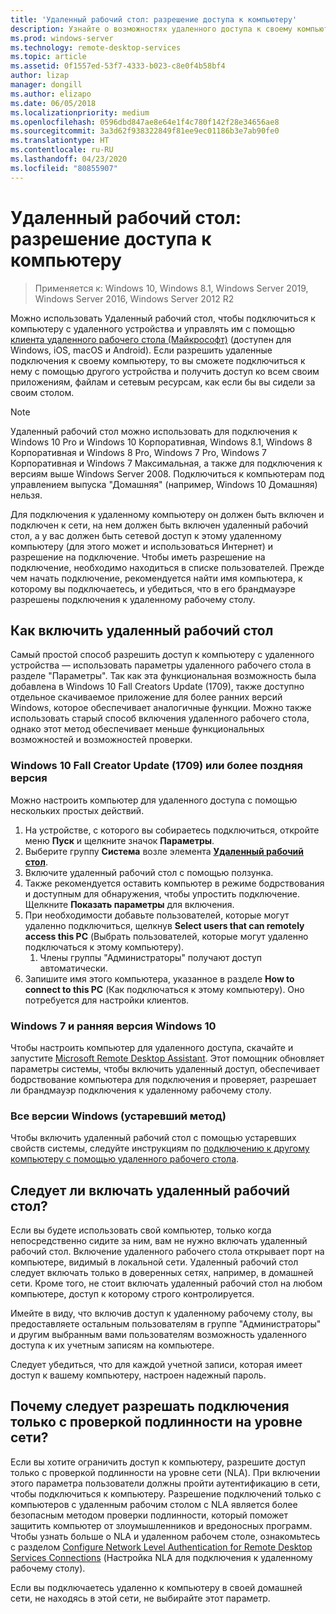 ```yaml
---
title: 'Удаленный рабочий стол: разрешение доступа к компьютеру'
description: Узнайте о возможностях удаленного доступа к своему компьютеру.
ms.prod: windows-server
ms.technology: remote-desktop-services
ms.topic: article
ms.assetid: 0f1557ed-53f7-4333-b023-c8e0f4b58bf4
author: lizap
manager: dongill
ms.author: elizapo
ms.date: 06/05/2018
ms.localizationpriority: medium
ms.openlocfilehash: 0596dbd847ae8e64e1f4c780f142f28e34656ae8
ms.sourcegitcommit: 3a3d62f938322849f81ee9ec01186b3e7ab90fe0
ms.translationtype: HT
ms.contentlocale: ru-RU
ms.lasthandoff: 04/23/2020
ms.locfileid: "80855907"
---
```

# <a name="remote-desktop---allow-access-to-your-pc"></a>Удаленный рабочий стол: разрешение доступа к компьютеру

>Применяется к: Windows 10, Windows 8.1, Windows Server 2019, Windows Server 2016, Windows Server 2012 R2

Можно использовать Удаленный рабочий стол, чтобы подключиться к компьютеру с удаленного устройства и управлять им с помощью [клиента удаленного рабочего стола (Майкрософт)](remote-desktop-clients.md) (доступен для Windows, iOS, macOS и Android). Если разрешить удаленные подключения к своему компьютеру, то вы сможете подключиться к нему с помощью другого устройства и получить доступ ко всем своим приложениям, файлам и сетевым ресурсам, как если бы вы сидели за своим столом.  

> [!NOTE]
> Удаленный рабочий стол можно использовать для подключения к Windows 10 Pro и Windows 10 Корпоративная, Windows 8.1, Windows 8 Корпоративная и Windows 8 Pro, Windows 7 Pro, Windows 7 Корпоративная и Windows 7 Максимальная, а также для подключения к версиям выше Windows Server 2008. Подключиться к компьютерам под управлением выпуска "Домашняя" (например, Windows 10 Домашняя) нельзя. 

Для подключения к удаленному компьютеру он должен быть включен и подключен к сети, на нем должен быть включен удаленный рабочий стол, а у вас должен быть сетевой доступ к этому удаленному компьютеру (для этого может и использоваться Интернет) и разрешение на подключение. Чтобы иметь разрешение на подключение, необходимо находиться в списке пользователей. Прежде чем начать подключение, рекомендуется найти имя компьютера, к которому вы подключаетесь, и убедиться, что в его брандмауэре разрешены подключения к удаленному рабочему столу.

## <a name="how-to-enable-remote-desktop"></a>Как включить удаленный рабочий стол

Самый простой способ разрешить доступ к компьютеру с удаленного устройства — использовать параметры удаленного рабочего стола в разделе "Параметры". Так как эта функциональная возможность была добавлена в Windows 10 Fall Creators Update (1709), также доступно отдельное скачиваемое приложение для более ранних версий Windows, которое обеспечивает аналогичные функции. Можно также использовать старый способ включения удаленного рабочего стола, однако этот метод обеспечивает меньше функциональных возможностей и возможностей проверки.

### <a name="windows-10-fall-creator-update-1709-or-later"></a>Windows 10 Fall Creator Update (1709) или более поздняя версия

Можно настроить компьютер для удаленного доступа с помощью нескольких простых действий.
1. На устройстве, с которого вы собираетесь подключиться, откройте меню **Пуск** и щелкните значок **Параметры**.
2. Выберите группу **Система** возле элемента [**Удаленный рабочий стол**](ms-settings:remotedesktop).
3. Включите удаленный рабочий стол с помощью ползунка.
4. Также рекомендуется оставить компьютер в режиме бодрствования и доступным для обнаружения, чтобы упростить подключение. Щелкните **Показать параметры** для включения.
5. При необходимости добавьте пользователей, которые могут удаленно подключиться, щелкнув **Select users that can remotely access this PC** (Выбрать пользователей, которые могут удаленно подключаться к этому компьютеру).
   1. Члены группы "Администраторы" получают доступ автоматически.
6. Запишите имя этого компьютера, указанное в разделе **How to connect to this PC** (Как подключаться к этому компьютеру). Оно потребуется для настройки клиентов.

### <a name="windows-7-and-early-version-of-windows-10"></a>Windows 7 и ранняя версия Windows 10

Чтобы настроить компьютер для удаленного доступа, скачайте и запустите [Microsoft Remote Desktop Assistant](https://www.microsoft.com/download/details.aspx?id=50042). Этот помощник обновляет параметры системы, чтобы включить удаленный доступ, обеспечивает бодрствование компьютера для подключения и проверяет, разрешает ли брандмауэр подключения к удаленному рабочему столу. 

### <a name="all-versions-of-windows-legacy-method"></a>Все версии Windows (устаревший метод)

Чтобы включить удаленный рабочий стол с помощью устаревших свойств системы, следуйте инструкциям по [подключению к другому компьютеру с помощью удаленного рабочего стола](https://windows.microsoft.com/windows/remote-desktop-connection-faq).

## <a name="should-i-enable-remote-desktop"></a>Следует ли включать удаленный рабочий стол?

Если вы будете использовать свой компьютер, только когда непосредственно сидите за ним, вам не нужно включать удаленный рабочий стол. Включение удаленного рабочего стола открывает порт на компьютере, видимый в локальной сети. Удаленный рабочий стол следует включать только в доверенных сетях, например, в домашней сети. Кроме того, не стоит включать удаленный рабочий стол на любом компьютере, доступ к которому строго контролируется.

Имейте в виду, что включив доступ к удаленному рабочему столу, вы предоставляете остальным пользователям в группе "Администраторы" и другим выбранным вами пользователям возможность удаленного доступа к их учетным записям на компьютере.

Следует убедиться, что для каждой учетной записи, которая имеет доступ к вашему компьютеру, настроен надежный пароль.

## <a name="why-allow-connections-only-with-network-level-authentication"></a>Почему следует разрешать подключения только с проверкой подлинности на уровне сети? 

Если вы хотите ограничить доступ к компьютеру, разрешите доступ только с проверкой подлинности на уровне сети (NLA). При включении этого параметра пользователи должны пройти аутентификацию в сети, чтобы подключиться к компьютеру. Разрешение подключений только с компьютеров с удаленным рабочим столом с NLA является более безопасным методом проверки подлинности, который поможет защитить компьютер от злоумышленников и вредоносных программ. Чтобы узнать больше о NLA и удаленном рабочем столе, ознакомьтесь с разделом [Configure Network Level Authentication for Remote Desktop Services Connections](https://technet.microsoft.com/library/cc732713(v=ws.11).aspx) (Настройка NLA для подключения к удаленному рабочему столу).

Если вы подключаетесь удаленно к компьютеру в своей домашней сети, не находясь в этой сети, не выбирайте этот параметр.
